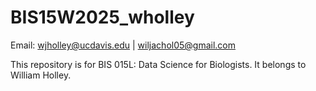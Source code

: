 # BIS15W2025_wholley
Email: wjholley@ucdavis.edu | wiljachol05@gmail.com

This repository is for BIS 015L: Data Science for Biologists. It belongs to William Holley.
